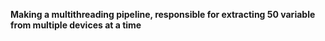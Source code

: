 **Making a multithreading pipeline, responsible for extracting 50 variable from multiple devices at a time**